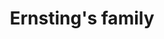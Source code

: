 ---
title: "Ernsting's family"
url: /hannover/ernstings-family-kopernikusstrasse/
shop: Kleidung
---